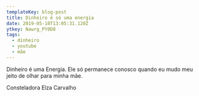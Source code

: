 ```yaml
---
templateKey: blog-post
title: Dinheiro é só uma energia
date: 2019-05-10T13:05:31.120Z
ytkey: Nawrg_PY0D8
tags:
  - dinheiro
  - youtube
  - mãe
---
```

Dinheiro é uma Energia. Ele só permanece conosco quando eu mudo meu jeito de olhar para minha mãe.

Consteladora Elza Carvalho
